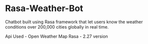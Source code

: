 # Rasa-Weather-Bot
Chatbot built using Rasa framework that let users know the weather conditions over 200,000 cities globally in real time.

Api Used - Open Weather Map
Rasa - 2.27 version

